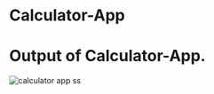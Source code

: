 # Calculator-App
# Output of Calculator-App.
![calculator app ss](https://user-images.githubusercontent.com/113841536/201846860-36924f42-8bf3-42f6-aec7-df9f1875cae7.jpeg)
